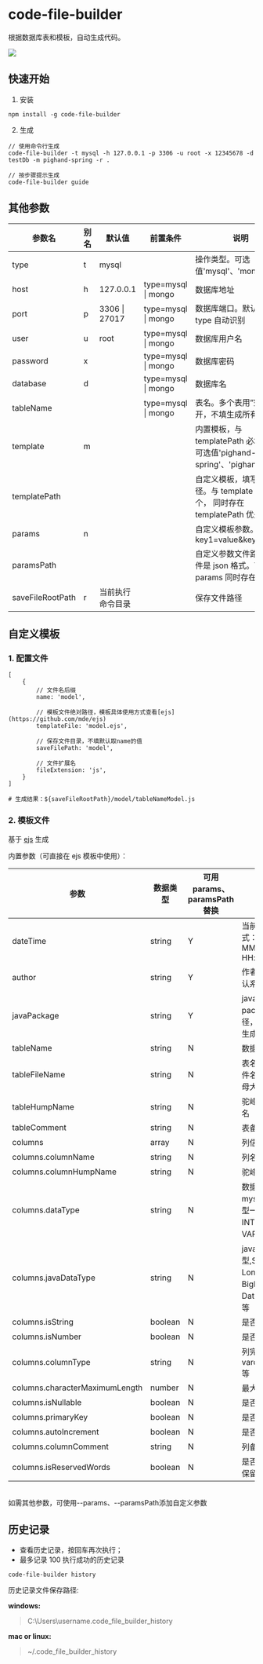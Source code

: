 # code-file-builder

根据数据库表和模板，自动生成代码。

<img src="https://github.com/shuli495/code-file-builder/blob/main/screenshot.png?raw=true">

## 快速开始

1. 安装

```
npm install -g code-file-builder
```

2. 生成

```
// 使用命令行生成
code-file-builder -t mysql -h 127.0.0.1 -p 3306 -u root -x 12345678 -d testDb -m pighand-spring -r .

// 按步骤提示生成
code-file-builder guide
```

## 其他参数

| 参数名           | 别名 | 默认值           | 前置条件            | 说明                                                                      |
| ---------------- | ---- | ---------------- | ------------------- | ------------------------------------------------------------------------- |
| type             | t    | mysql            |                     | 操作类型。可选值'mysql'、'mongo'                                          |
| host             | h    | 127.0.0.1        | type=mysql \| mongo | 数据库地址                                                                |
| port             | p    | 3306 \| 27017    | type=mysql \| mongo | 数据库端口。默认值根据 type 自动识别                                      |
| user             | u    | root             | type=mysql \| mongo | 数据库用户名                                                              |
| password         | x    |                  | type=mysql \| mongo | 数据库密码                                                                |
| database         | d    |                  | type=mysql \| mongo | 数据库名                                                                  |
| tableName        |      |                  | type=mysql \| mongo | 表名。多个表用”空格“分开，不填生成所有表                                  |
| template         | m    |                  |                     | 内置模板，与 templatePath 必填一个。可选值'pighand-spring'、'pighand-koa' |
| templatePath     |      |                  |                     | 自定义模板，填写模路径。与 template 必填一个， 同时存在 templatePath 优先 |
| params           | n    |                  |                     | 自定义模板参数。例：key1=value&key2=value                                 |
| paramsPath       |      |                  |                     | 自定义参数文件路径。文件是 json 格式。可与 params 同时存在                |
| saveFileRootPath | r    | 当前执行命令目录 |                     | 保存文件路径                                                              |

## 自定义模板

### 1. 配置文件

```
[
    {
        // 文件名后缀
        name: 'model',

        // 模板文件绝对路径，模板具体使用方式查看[ejs](https://github.com/mde/ejs)
        templateFile: 'model.ejs',

        // 保存文件目录，不填默认取name的值
        saveFilePath: 'model',

        // 文件扩展名
        fileExtension: 'js',
    }
]

# 生成结果：${saveFileRootPath}/model/tableNameModel.js
```

### 2. 模板文件

基于 [ejs](https://github.com/mde/ejs) 生成

内置参数（可直接在 ejs 模板中使用）：

| 参数                           | 数据类型 | 可用 params、paramsPath 替换 | 说明                                                  |
| ------------------------------ | -------- | ---------------------------- | ----------------------------------------------------- |
| dateTime                       | string   | Y                            | 当前时间，格式：YYYY-MM-DD HH:mm:ss                   |
| author                         | string   | Y                            | 作者信息，默认系统用户名                              |
| javaPackage                    | string   | Y                            | java 项目 package 路径，默认根据生成路径识别          |
| tableName                      | string   | N                            | 数据库表名                                            |
| tableFileName                  | string   | N                            | 表名对应的文件名，即首字母大写的表名                  |
| tableHumpName                  | string   | N                            | 驼峰格式的表名                                        |
| tableComment                   | string   | N                            | 表备注                                                |
| columns                        | array    | N                            | 列信息                                                |
| columns.columnName             | string   | N                            | 列名                                                  |
| columns.columnHumpName         | string   | N                            | 驼峰格式列名                                          |
| columns.dataType               | string   | N                            | 数据类型，与 mysql 数据类型一致，INTEGER、VARCHAR 等  |
| columns.javaDataType           | string   | N                            | java 数据类型,String、Long、BigDecimal、Date、JSON 等 |
| columns.isString               | boolean  | N                            | 是否是字符串                                          |
| columns.isNumber               | boolean  | N                            | 是否是数字                                            |
| columns.columnType             | string   | N                            | 列完整类型，varchar(32)等                             |
| columns.characterMaximumLength | number   | N                            | 最大长度                                              |
| columns.isNullable             | boolean  | N                            | 是否允许 null                                         |
| columns.primaryKey             | boolean  | N                            | 是否是主键                                            |
| columns.autoIncrement          | boolean  | N                            | 是否自增                                              |
| columns.columnComment          | string   | N                            | 列备注                                                |
| columns.isReservedWords        | boolean  | N                            | 是否是 mysql 保留字                                   |

<br/>
如需其他参数，可使用--params、--paramsPath添加自定义参数

## 历史记录

-   查看历史记录，按回车再次执行；
-   最多记录 100 执行成功的历史记录

```
code-file-builder history
```

历史记录文件保存路径:

**windows:**

> C:\Users\username\.code_file_builder_history

**mac or linux:**

> ~/.code_file_builder_history

